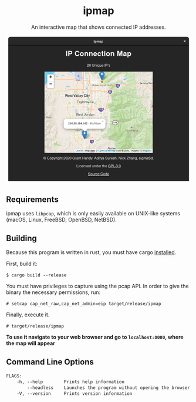 <h1 align="center">ipmap</h1>

<p align="center">An interactive map that shows connected IP addresses.</p>


<p align="center" class="aligncenter">
    <img src=https://github.com/skylinecc/ipmap/blob/main/data/screenshot.png>
</p>

## Requirements 
ipmap uses `libpcap`, which is only easily available on UNIX-like systems (macOS, Linux, FreeBSD, OpenBSD, NetBSD).
## Building
Because this program is written in rust, you must have cargo [installed](https://www.rust-lang.org/tools/install).

First, build it:
```
$ cargo build --release
```

You must have privileges to capture using the pcap API. In order to give the binary the necessary permissions, run:
```
# setcap cap_net_raw,cap_net_admin=eip target/release/ipmap
```

Finally, execute it.
```
# target/release/ipmap
```

**To use it navigate to your web browser and go to `localhost:8000`, where the map will appear**

## Command Line Options
```
FLAGS:
    -h, --help        Prints help information
        --headless    Launches the program without opening the browser
    -V, --version     Prints version information
```
